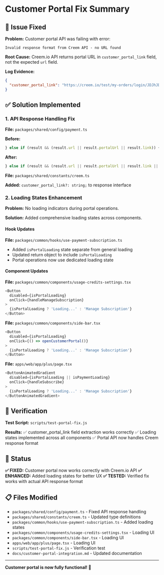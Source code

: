 # Customer Portal Fix Summary

## 🐛 Issue Fixed

**Problem:** Customer portal API was failing with error:

```
Invalid response format from Creem API - no URL found
```

**Root Cause:** Creem.io API returns portal URL in `customer_portal_link` field, not the expected `url` field.

**Log Evidence:**

```json
{
  "customer_portal_link": "https://creem.io/test/my-orders/login/JDJhJDE1JEVXenRUbTU5Lmp4Um1yTVhLV0lzdi4"
}
```

## ✅ Solution Implemented

### 1. API Response Handling Fix

**File:** `packages/shared/config/payment.ts`

**Before:**

```typescript
} else if (result && (result.url || result.portalUrl || result.link)) {
```

**After:**

```typescript
} else if (result && (result.url || result.portalUrl || result.link || result.customer_portal_link)) {
```

**File:** `packages/shared/constants/creem.ts`

**Added:** `customer_portal_link?: string;` to response interface

### 2. Loading States Enhancement

**Problem:** No loading indicators during portal operations.

**Solution:** Added comprehensive loading states across components.

#### Hook Updates

**File:** `packages/common/hooks/use-payment-subscription.ts`

- Added `isPortalLoading` state separate from general loading
- Updated return object to include `isPortalLoading`
- Portal operations now use dedicated loading state

#### Component Updates

**File:** `packages/common/components/usage-credits-settings.tsx`

```typescript
<Button
  disabled={isPortalLoading}
  onClick={handleManageSubscription}
>
  {isPortalLoading ? 'Loading...' : 'Manage Subscription'}
</Button>
```

**File:** `packages/common/components/side-bar.tsx`

```typescript
<Button
  disabled={isPortalLoading}
  onClick={() => openCustomerPortal()}
>
  {isPortalLoading ? 'Loading...' : 'Manage Subscription'}
</Button>
```

**File:** `apps/web/app/plus/page.tsx`

```typescript
<ButtonAnimatedGradient
  disabled={isPortalLoading || isPaymentLoading}
  onClick={handleSubscribe}
>
  {isPortalLoading ? 'Loading...' : 'Manage Subscription'}
</ButtonAnimatedGradient>
```

## 🧪 Verification

**Test Script:** `scripts/test-portal-fix.js`

**Results:**
✅ customer_portal_link field extraction works correctly
✅ Loading states implemented across all components
✅ Portal API now handles Creem response format

## 🎯 Status

**✅ FIXED:** Customer portal now works correctly with Creem.io API
**✅ ENHANCED:** Added loading states for better UX
**✅ TESTED:** Verified fix works with actual API response format

## 📋 Files Modified

- `packages/shared/config/payment.ts` - Fixed API response handling
- `packages/shared/constants/creem.ts` - Updated type definitions
- `packages/common/hooks/use-payment-subscription.ts` - Added loading states
- `packages/common/components/usage-credits-settings.tsx` - Loading UI
- `packages/common/components/side-bar.tsx` - Loading UI
- `apps/web/app/plus/page.tsx` - Loading UI
- `scripts/test-portal-fix.js` - Verification test
- `docs/customer-portal-integration.md` - Updated documentation

---

**Customer portal is now fully functional! 🎉**
